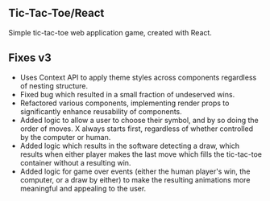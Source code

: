 ## Tic-Tac-Toe/React

Simple tic-tac-toe web application game, created with React.


## Fixes v3
- Uses Context API to apply theme styles across components regardless of nesting structure.
- Fixed bug which resulted in a small fraction of undeserved wins.
- Refactored various components, implementing render props to significantly enhance reusability of components.
- Added logic to allow a user to choose their symbol, and by so doing the order of moves. X always starts first, regardless of whether controlled by the computer or human.
- Added logic which results in the software detecting a draw, which results when either player makes the last move which fills the tic-tac-toe container without a resulting win.
- Added logic for game over events (either the human player's win, the computer, or a draw by either) to make the resulting animations more meaningful and appealing to the user.